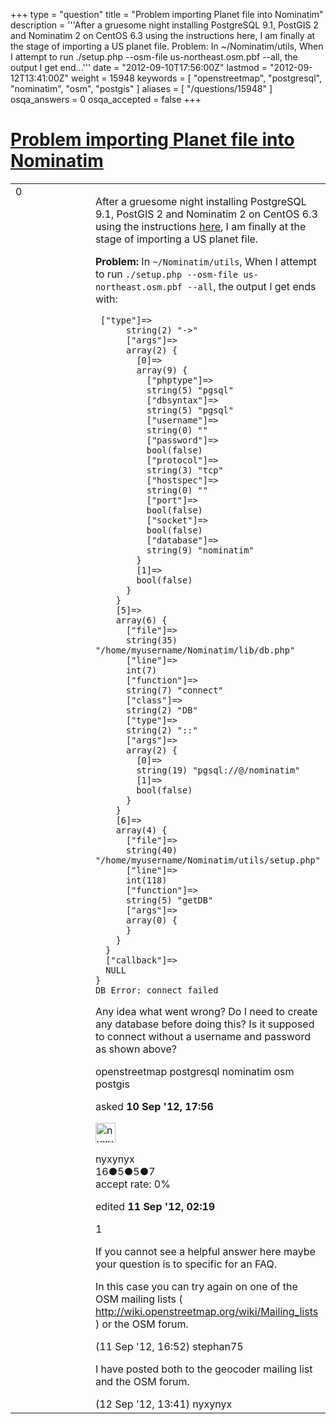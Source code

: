 +++
type = "question"
title = "Problem importing Planet file into Nominatim"
description = '''After a gruesome night installing PostgreSQL 9.1, PostGIS 2 and Nominatim 2 on CentOS 6.3 using the instructions here, I am finally at the stage of importing a US planet file. Problem: In ~/Nominatim/utils, When I attempt to run ./setup.php --osm-file us-northeast.osm.pbf --all, the output I get end...'''
date = "2012-09-10T17:56:00Z"
lastmod = "2012-09-12T13:41:00Z"
weight = 15948
keywords = [ "openstreetmap", "postgresql", "nominatim", "osm", "postgis" ]
aliases = [ "/questions/15948" ]
osqa_answers = 0
osqa_accepted = false
+++

<div class="headNormal">

# [Problem importing Planet file into Nominatim](/questions/15948/problem-importing-planet-file-into-nominatim)

</div>

<div id="main-body">

<div id="askform">

<table id="question-table" style="width:100%;">
<colgroup>
<col style="width: 50%" />
<col style="width: 50%" />
</colgroup>
<tbody>
<tr>
<td style="width: 30px; vertical-align: top"><div class="vote-buttons">
<span id="post-15948-upvote" class="ajax-command post-vote up" rel="nofollow" title="I like this post (click again to cancel)"> </span>
<div id="post-15948-score" class="post-score" title="current number of votes">
0
</div>
<span id="post-15948-downvote" class="ajax-command post-vote down" rel="nofollow" title="I dont like this post (click again to cancel)"> </span> <span id="favorite-mark" class="ajax-command favorite-mark" rel="nofollow" title="mark/unmark this question as favorite (click again to cancel)"> </span>
<div id="favorite-count" class="favorite-count">
&#10;</div>
</div></td>
<td><div id="item-right">
<div class="question-body">
<p>After a gruesome night installing PostgreSQL 9.1, PostGIS 2 and Nominatim 2 on CentOS 6.3 using the instructions <a href="http://wiki.openstreetmap.org/wiki/Nominatim/Installation">here</a>, I am finally at the stage of importing a US planet file.</p>
<p><strong>Problem:</strong> In <code>~/Nominatim/utils</code>, When I attempt to run <code>./setup.php --osm-file us-northeast.osm.pbf --all</code>, the output I get ends with:</p>
<pre><code> [&quot;type&quot;]=&gt;
      string(2) &quot;-&gt;&quot;
      [&quot;args&quot;]=&gt;
      array(2) {
        [0]=&gt;
        array(9) {
          [&quot;phptype&quot;]=&gt;
          string(5) &quot;pgsql&quot;
          [&quot;dbsyntax&quot;]=&gt;
          string(5) &quot;pgsql&quot;
          [&quot;username&quot;]=&gt;
          string(0) &quot;&quot;
          [&quot;password&quot;]=&gt;
          bool(false)
          [&quot;protocol&quot;]=&gt;
          string(3) &quot;tcp&quot;
          [&quot;hostspec&quot;]=&gt;
          string(0) &quot;&quot;
          [&quot;port&quot;]=&gt;
          bool(false)
          [&quot;socket&quot;]=&gt;
          bool(false)
          [&quot;database&quot;]=&gt;
          string(9) &quot;nominatim&quot;
        }
        [1]=&gt;
        bool(false)
      }
    }
    [5]=&gt;
    array(6) {
      [&quot;file&quot;]=&gt;
      string(35) &quot;/home/myusername/Nominatim/lib/db.php&quot;
      [&quot;line&quot;]=&gt;
      int(7)
      [&quot;function&quot;]=&gt;
      string(7) &quot;connect&quot;
      [&quot;class&quot;]=&gt;
      string(2) &quot;DB&quot;
      [&quot;type&quot;]=&gt;
      string(2) &quot;::&quot;
      [&quot;args&quot;]=&gt;
      array(2) {
        [0]=&gt;
        string(19) &quot;pgsql://@/nominatim&quot;
        [1]=&gt;
        bool(false)
      }
    }
    [6]=&gt;
    array(4) {
      [&quot;file&quot;]=&gt;
      string(40) &quot;/home/myusername/Nominatim/utils/setup.php&quot;
      [&quot;line&quot;]=&gt;
      int(118)
      [&quot;function&quot;]=&gt;
      string(5) &quot;getDB&quot;
      [&quot;args&quot;]=&gt;
      array(0) {
      }
    }
  }
  [&quot;callback&quot;]=&gt;
  NULL
}
DB Error: connect failed</code></pre>
<p>Any idea what went wrong? Do I need to create any database before doing this? Is it supposed to connect without a username and password as shown above?</p>
</div>
<div id="question-tags" class="tags-container tags">
<span class="post-tag tag-link-openstreetmap" rel="tag" title="see questions tagged &#39;openstreetmap&#39;">openstreetmap</span> <span class="post-tag tag-link-postgresql" rel="tag" title="see questions tagged &#39;postgresql&#39;">postgresql</span> <span class="post-tag tag-link-nominatim" rel="tag" title="see questions tagged &#39;nominatim&#39;">nominatim</span> <span class="post-tag tag-link-osm" rel="tag" title="see questions tagged &#39;osm&#39;">osm</span> <span class="post-tag tag-link-postgis" rel="tag" title="see questions tagged &#39;postgis&#39;">postgis</span>
</div>
<div id="question-controls" class="post-controls">
&#10;</div>
<div class="post-update-info-container">
<div class="post-update-info post-update-info-user">
<p>asked <strong>10 Sep '12, 17:56</strong></p>
<img src="https://secure.gravatar.com/avatar/9a7101fe3ba50e621e91ee1edf9d27bb?s=32&amp;d=identicon&amp;r=g" class="gravatar" width="32" height="32" alt="nyxynyx&#39;s gravatar image" />
<p><span>nyxynyx</span><br />
<span class="score" title="16 reputation points">16</span><span title="5 badges"><span class="badge1">●</span><span class="badgecount">5</span></span><span title="5 badges"><span class="silver">●</span><span class="badgecount">5</span></span><span title="7 badges"><span class="bronze">●</span><span class="badgecount">7</span></span><br />
<span class="accept_rate" title="Rate of the user&#39;s accepted answers">accept rate:</span> <span title="nyxynyx has no accepted answers">0%</span></p>
</div>
<div class="post-update-info post-update-info-edited">
<p><span> edited <strong>11 Sep '12, 02:19</strong> </span></p>
</div>
</div>
<div id="comments-container-15948" class="comments-container">
<span id="15974"></span>
<div id="comment-15974" class="comment">
<div id="post-15974-score" class="comment-score">
1
</div>
<div class="comment-text">
<p>If you cannot see a helpful answer here maybe your question is to specific for an FAQ.</p>
<p>In this case you can try again on one of the OSM mailing lists ( <a href="http://wiki.openstreetmap.org/wiki/Mailing_lists">http://wiki.openstreetmap.org/wiki/Mailing_lists</a> ) or the OSM forum.</p>
</div>
<div id="comment-15974-info" class="comment-info">
<span class="comment-age">(11 Sep '12, 16:52)</span> <span class="comment-user userinfo">stephan75</span>
</div>
</div>
<span id="16001"></span>
<div id="comment-16001" class="comment">
<div id="post-16001-score" class="comment-score">
&#10;</div>
<div class="comment-text">
<p>I have posted both to the geocoder mailing list and the OSM forum.</p>
</div>
<div id="comment-16001-info" class="comment-info">
<span class="comment-age">(12 Sep '12, 13:41)</span> <span class="comment-user userinfo">nyxynyx</span>
</div>
</div>
</div>
<div id="comment-tools-15948" class="comment-tools">
&#10;</div>
<div class="clear">
&#10;</div>
<div id="comment-15948-form-container" class="comment-form-container">
&#10;</div>
<div class="clear">
&#10;</div>
</div></td>
</tr>
</tbody>
</table>

</div>

</div>

